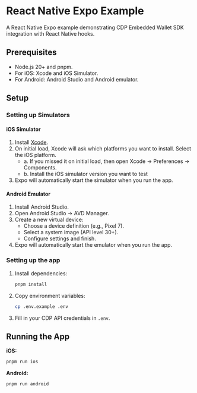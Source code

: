 # React Native Expo Example

A React Native Expo example demonstrating CDP Embedded Wallet SDK integration with React Native hooks.

## Prerequisites

- Node.js 20+ and pnpm.
- For iOS: Xcode and iOS Simulator.
- For Android: Android Studio and Android emulator.

## Setup

### Setting up Simulators

#### iOS Simulator

1. Install [Xcode](https://developer.apple.com/xcode/).
2. On initial load, Xcode will ask which platforms you want to install. Select the iOS platform.
    - a. If you missed it on initial load, then open Xcode → Preferences → Components.
    - b. Install the iOS simulator version you want to test
3. Expo will automatically start the simulator when you run the app.

#### Android Emulator

1. Install Android Studio.
2. Open Android Studio → AVD Manager.
3. Create a new virtual device:
   - Choose a device definition (e.g., Pixel 7).
   - Select a system image (API level 30+).
   - Configure settings and finish.
4. Expo will automatically start the emulator when you run the app.

### Setting up the app

1. Install dependencies:
   ```bash
   pnpm install
   ```

2. Copy environment variables:
   ```bash
   cp .env.example .env
   ```

3. Fill in your CDP API credentials in `.env`.

## Running the App

**iOS:**
```bash
pnpm run ios
```

**Android:**
```bash
pnpm run android
```
